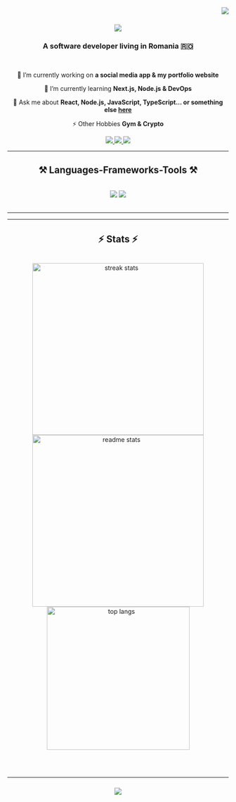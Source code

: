 <img align="right" src="https://visitor-badge.laobi.icu/badge?page_id=ionandrei44.ionandrei44" />

<h1 align="center">
    <img src="https://readme-typing-svg.herokuapp.com/?font=Righteous&size=35&center=true&vCenter=true&width=500&height=70&duration=4000&lines=Hi+There!+👋;+I'm+Andrei Ion!;" />
</h1>

<h3 align="center">A software developer living in Romania 🇷🇴</h3>

<br/>

<div align="center">
 
 🔭 I’m currently working on **a social media app & my portfolio website**
 
 🌱 I’m currently learning **Next.js, Node.js & DevOps**

 💬 Ask me about **React, Node.js, JavaScript, TypeScript... or something else [here](https://github.com/ionandrei44/ionandrei44/issues)**

 ⚡ Other Hobbies **Gym & Crypto**
 
 </div>
 
<div align="center"> 
  <a href="mailto:ionandrei.dev@gmail.com">
    <img src="https://img.shields.io/badge/Gmail-333333?style=for-the-badge&logo=gmail&logoColor=red" />
  </a>
  <a href="https://ionandrei44.github.io" target="_blank">
     <img src="https://img.shields.io/badge/Portfolio-FF5722?style=for-the-badge&logo=todoist&logoColor=white" target="_blank" />
  </a>
  <a href="https://www.youtube.com/@ionandrei44" target="_blank">
     <img src="https://img.shields.io/badge/YouTube-red?style=for-the-badge&logo=youtube&logoColor=white" target="_blank" />
  </a>
</div>

 <hr/>
 
<h2 align="center">⚒️ Languages-Frameworks-Tools ⚒️</h2>
<br/>
<div align="center">
    <img src="https://skillicons.dev/icons?i=react,bootstrap,mui,html,css,vscode,github,figma,tailwind,git" />
    <img src="https://skillicons.dev/icons?i=nodejs, javascript,typescript,express,firebase,mongodb, nextjs,mysql" /><br>
</div>

<br/>
<hr/>

<hr/>

<h2 align="center">⚡ Stats ⚡</h2>
<br>
<div align=center>
  <img width=390 src="https://github-readme-streak-stats-ionandrei44.vercel.app/?user=ionandrei44&count_private=true&theme=react&border_radius=10" alt="streak stats"/>
  <img width=390 src="https://github-readme-stats-ionandrei44.vercel.app/api?username=ionandrei44&count_private=true&show_icons=true&theme=react&rank_icon=github&border_radius=10" alt="readme stats" />
  <br/>
  <img width=325 align="center" src="https://github-readme-stats-ionandrei44.vercel.app/api/top-langs/?username=ionandrei44&hide=HTML&langs_count=8&layout=compact&theme=react&border_radius=10&size_weight=0.5&count_weight=0.5&exclude_repo=github-readme-stats" alt="top langs" />
</div>

<br/><br/>
<hr/>

<h3 align="center">
    <img src="https://readme-typing-svg.herokuapp.com/?font=Righteous&size=25&center=true&vCenter=true&width=500&height=70&duration=4000&lines=Thanks+for+visiting!+✌">
</h3>

<br/>
